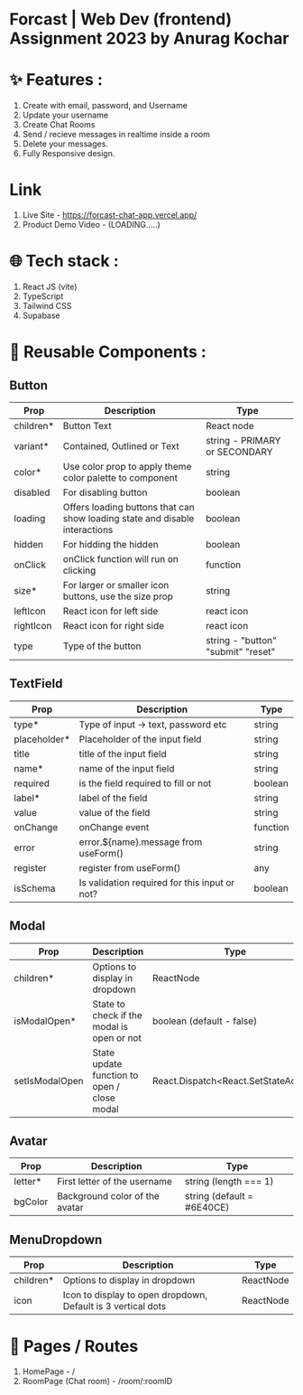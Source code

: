 # Forcast | Web Dev (frontend) Assignment 2023 by Anurag Kochar

# ✨ Features :
1. Create with email, password, and Username
2. Update your username
3. Create Chat Rooms
4. Send / recieve messages in realtime inside a room
5. Delete your messages.
6. Fully Responsive design.  

# Link
1. Live Site - https://forcast-chat-app.vercel.app/
2. Product Demo Video - (LOADING.....)

# 🌐 Tech stack :
1. React JS (vite)
2. TypeScript
3. Tailwind CSS
4. Supabase

# 🧱 Reusable Components :

## Button

| Prop      | Description                                                                 | Type                               |
| --------- | --------------------------------------------------------------------------- | ---------------------------------- |
| children* | Button Text                                                                 | React node                         |
| variant*  | Contained, Outlined or Text                                                 | string - PRIMARY or SECONDARY      |
| color*    | Use color prop to apply theme color palette to component                    | string                             |
| disabled  | For disabling button                                                        | boolean                            |
| loading   | Offers loading buttons that can show loading state and disable interactions | boolean                            |
| hidden    | For hidding the hidden                                                      | boolean                            |
| onClick   | onClick function will run on clicking                                       | function                           |
| size*     | For larger or smaller icon buttons, use the size prop                       | string                             |
| leftIcon  | React icon for left side                                                    | react icon                         |
| rightIcon | React icon for right side                                                   | react icon                         |
| type      | Type of the button                                                          | string - "button" "submit" "reset" |


## TextField

| Prop         | Description                                   | Type     |
| ------------ | --------------------------------------------- | -------- |
| type*        | Type of input -> text, password etc           | string   |
| placeholder* | Placeholder of the input field                | string   |
| title        | title of the input field                      | string   |
| name*        | name of the input field                       | string   |
| required     | is the field required to fill or not          | boolean  |
| label*       | label of the field                            | string   |
| value        | value of the field                            | string   | number    |
| onChange     | onChange event                                | function |
| error        | error.${name}.message from useForm()          | string   | undefined |
| register     | register from useForm()                       | any      |
| isSchema     | Is validation required for this input or not? | boolean  |


## Modal

| Prop           | Description                                 | Type                                          |
| -------------- | ------------------------------------------- | --------------------------------------------- |
| children*      | Options to display in dropdown              | ReactNode                                     |
| isModalOpen*   | State to check if the modal is open or not  | boolean (default - false)                     |
| setIsModalOpen | State update function to open / close modal | React.Dispatch<React.SetStateAction<boolean>> |



## Avatar

| Prop    | Description                    | Type                       |
| ------- | ------------------------------ | -------------------------- |
| letter* | First letter of the username   | string (length === 1)      |
| bgColor | Background color of the avatar | string (default = #6E40CE) |


## MenuDropdown

| Prop      | Description                                                  | Type      |
| --------- | ------------------------------------------------------------ | --------- |
| children* | Options to display in dropdown                               | ReactNode |
| icon      | Icon to display to open dropdown, Default is 3 vertical dots | ReactNode |


# 📃 Pages / Routes
1. HomePage - /
2. RoomPage (Chat room) - /room/:roomID